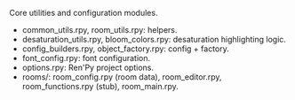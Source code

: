 Core utilities and configuration modules.

- common_utils.rpy, room_utils.rpy: helpers.
- desaturation_utils.rpy, bloom_colors.rpy: desaturation highlighting logic.
- config_builders.rpy, object_factory.rpy: config + factory.
- font_config.rpy: font configuration.
- options.rpy: Ren'Py project options.
- rooms/: room_config.rpy (room data), room_editor.rpy, room_functions.rpy (stub), room_main.rpy.


